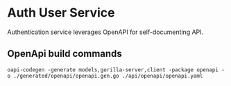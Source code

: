 
# Auth User Service


Authentication  service leverages OpenAPI for self-documenting API.

## OpenApi build commands


```
oapi-codegen -generate models,gorilla-server,client -package openapi -o ./generated/openapi/openapi.gen.go ./api/openapi/openapi.yaml
```

